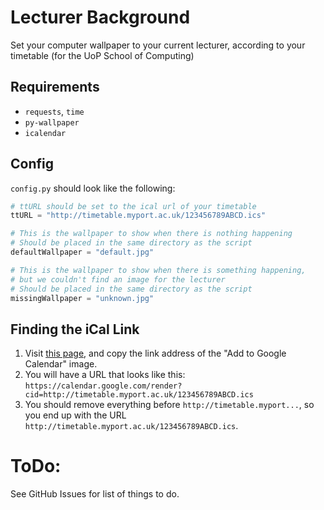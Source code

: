 # Lecturer Background
Set your computer wallpaper to your current lecturer, according to your timetable (for the UoP School of Computing) 

## Requirements
- `requests`, `time`
- `py-wallpaper`
- `icalendar`

## Config
`config.py` should look like the following:
```python
# ttURL should be set to the ical url of your timetable
ttURL = "http://timetable.myport.ac.uk/123456789ABCD.ics"

# This is the wallpaper to show when there is nothing happening
# Should be placed in the same directory as the script
defaultWallpaper = "default.jpg"

# This is the wallpaper to show when there is something happening,
# but we couldn't find an image for the lecturer
# Should be placed in the same directory as the script
missingWallpaper = "unknown.jpg"
```

## Finding the iCal Link
1. Visit [this page](https://portal.myport.ac.uk/student/google-calendar/), and copy the link address of the "Add to Google Calendar" image. 
2. You will have a URL that looks like this: `https://calendar.google.com/render?cid=http://timetable.myport.ac.uk/123456789ABCD.ics`
3. You should remove everything before `http://timetable.myport...`, so you end up with the URL `http://timetable.myport.ac.uk/123456789ABCD.ics`.

# ToDo:
See GitHub Issues for list of things to do.